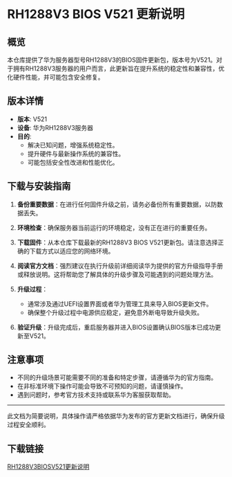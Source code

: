 # RH1288V3 BIOS V521 更新说明

## 概览

本仓库提供了华为服务器型号RH1288V3的BIOS固件更新包，版本号为V521。对于拥有RH1288V3服务器的用户而言，此更新旨在提升系统的稳定性和兼容性，优化硬件性能，并可能包含安全修复。

## 版本详情

- **版本**: V521
- **设备**: 华为RH1288V3服务器
- **目的**:
  - 解决已知问题，增强系统稳定性。
  - 提升硬件与最新操作系统的兼容性。
  - 可能包括安全性改进和性能优化。

## 下载与安装指南

1. **备份重要数据**：在进行任何固件升级之前，请务必备份所有重要数据，以防数据丢失。
   
2. **环境检查**：确保服务器当前运行的环境稳定，没有正在进行的重要任务。

3. **下载固件**：从本仓库下载最新的RH1288V3 BIOS V521更新包。请注意选择正确的下载方式以适应您的网络环境。

4. **阅读官方文档**：强烈建议在执行升级前详细阅读华为提供的官方升级指导手册或释放说明。这将帮助您了解具体的升级步骤及可能遇到的问题处理方法。

5. **升级过程**：
   - 通常涉及通过UEFI设置界面或者华为管理工具来导入BIOS更新文件。
   - 确保整个升级过程中电源供应稳定，避免意外断电导致升级失败。

6. **验证升级**：升级完成后，重启服务器并进入BIOS设置确认BIOS版本已成功更新至V521。

## 注意事项

- 不同的升级场景可能需要不同的准备和特定步骤，请遵循华为的官方指南。
- 在非标准环境下操作可能会导致不可预知的问题，请谨慎操作。
- 遇到问题时，参考官方技术支持或联系华为客服获取帮助。

---

此文档为简要说明，具体操作请严格依据华为发布的官方更新文档进行，确保升级过程安全顺利。

## 下载链接

[RH1288V3BIOSV521更新说明](https://pan.quark.cn/s/215762b7e0b4)